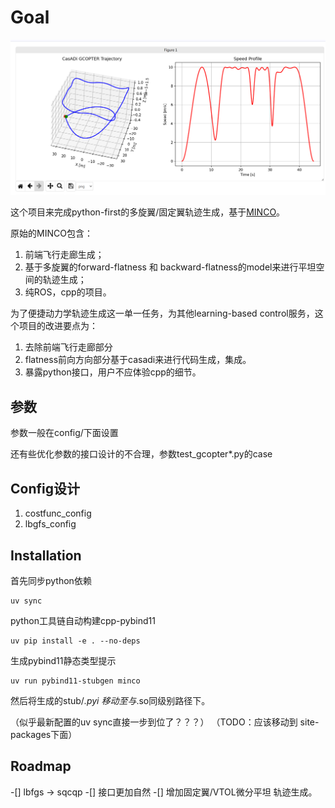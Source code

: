 # Goal
![MINCO轨迹](./thumbnail.png)

这个项目来完成python-first的多旋翼/固定翼轨迹生成，基于[MINCO](https://github.com/ZJU-FAST-Lab/GCOPTER.git)。

原始的MINCO包含：
1. 前端飞行走廊生成；
2. 基于多旋翼的forward-flatness 和 backward-flatness的model来进行平坦空间的轨迹生成；
3. 纯ROS，cpp的项目。

为了便捷动力学轨迹生成这一单一任务，为其他learning-based control服务，这个项目的改进要点为：
1. 去除前端飞行走廊部分
2. flatness前向方向部分基于casadi来进行代码生成，集成。
3. 暴露python接口，用户不应体验cpp的细节。


## 参数
参数一般在config/下面设置

还有些优化参数的接口设计的不合理，参数test_gcopter*.py的case



## Config设计
1. costfunc_config
2. lbgfs_config



## Installation
首先同步python依赖
```shell
uv sync
```

python工具链自动构建cpp-pybind11
```shell
uv pip install -e . --no-deps
```

生成pybind11静态类型提示
```shell
uv run pybind11-stubgen minco
```
然后将生成的stub/*.pyi 移动至与*.so同级别路径下。

（似乎最新配置的uv sync直接一步到位了？？？）
（TODO：应该移动到 site-packages下面）



## Roadmap
-[] lbfgs -> sqcqp
-[] 接口更加自然
-[] 增加固定翼/VTOL微分平坦 轨迹生成。


